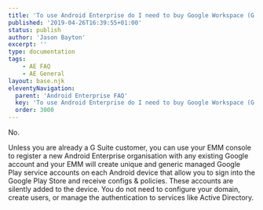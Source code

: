 ```yaml
---
title: 'To use Android Enterprise do I need to buy Google Workspace (G Suite) and register my domain?'
published: '2019-04-26T16:39:55+01:00'
status: publish
author: 'Jason Bayton'
excerpt: ''
type: documentation
tags: 
    - AE FAQ
    - AE General
layout: base.njk
eleventyNavigation:
  parent: 'Android Enterprise FAQ'
  key: 'To use Android Enterprise do I need to buy Google Workspace (G Suite) and register my domain?'
  order: 3000
---
```

No. 

Unless you are already a G Suite customer, you can use your EMM console to register a new Android Enterprise organisation with any existing Google account and your EMM will create unique and generic managed Google Play service accounts on each Android device that allow you to sign into the Google Play Store and receive configs &amp; policies. These accounts are silently added to the device. You do not need to configure your domain, create users, or manage the authentication to services like Active Directory.

